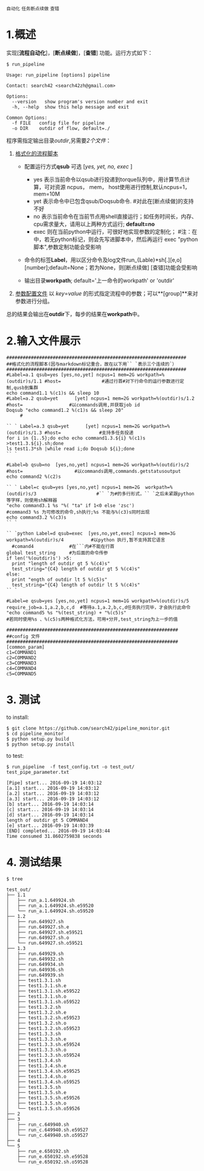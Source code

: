 `自动化` `任务断点续做` `查错`

# 1.概述 #
实现[**流程自动化**]，[**断点续做**]，[**查错**] 功能。运行方式如下：
```
$ run_pipeline
```
    
    Usage: run_pipeline [options] pipeline

    Contact: search42 <search42zh@gmail.com>
    
    Options:
      --version   show program's version number and exit
      -h, --help  show this help message and exit

    Common Options:
      -f FILE   config file for pipeline
      -o DIR    outdir of flow, default=./

程序需指定输出目录*outdir*,另需要*2个文件*：

1. [格式化的流程脚本](https://github.com/search42/pipeline_monitor/blob/master/test/test_pipe_parameter.txt)
    - 配置运行方式**qsub** 可选 [*yes, yet, no, exec* ]

        * yes 表示当前命令以qsub进行投递到torque队列中，用计算节点计算，可对资源 ncpus， mem， host使用进行控制,默认ncpus=1， mem=10M
        * yet 表示命令中已包含qsub/Doqsub命令.  #对此在[断点续做]的支持不好
        * no  表示当前命令在当前节点用shell直接运行；如任务时间长，内存、cpu需求量大，请用以上两种方式运行; **default=no**
        * exec 则在当前python中运行，可很好地实现参数的定制化； #注：在中，若无python标记，则会先写进脚本中，然后再运行 exec "python 脚本",参数定制功能会受影响

    - 命令的标签**Label**，用以区分命令及log文件run_{Lable}*sh[.][e,o][number];default=None；若为None，则[断点续做] [查错]功能会受影响
    
    - 输出目录**workpath**; default='上一命令的workpath' or 'outdir'

2. [参数配置文件](https://github.com/search42/pipeline_monitor/blob/master/test/test_config.txt)
    以 *key*=*value* 的形式指定流程中的参数；可以**[group]**来对参数进行分组。

总的结果会输出在**outdir**下，每步的结果在**workpath**中。

# 2.输入文件展示 #

```
##################################################################
##格式化的流程脚本(因与markdown标记重合，故在以下用`` `表示三个连续的`）
##################################################################
#Label=a.1 qsub=yes [yes,no,yet] ncpus=1 mem=2G workpath=%(outdir)s/1.1 #host=               #通过行首#对下行命令的运行参数进行定制,qusb到集群
echo command1.1 %(c1)s && sleep 10
#Label=a.2 qsub=yet      [yet] ncpus=1 mem=2G workpath=%(outdir)s/1.2 #host=                 #以commands调用,并获取job id
Doqsub "echo command1.2 %(c1)s && sleep 20"
     #

`` ` Label=a.3 qsub=yet      [yet] ncpus=1 mem=2G workpath=%(outdir)s/1.3 #host=              #支持多任务投递
for i in {1..5};do echo echo command1.3.${i} %(c1)s >test1.3.${i}.sh;done
ls test1.3*sh |while read i;do Doqsub ${i};done
`` `

#Label=b qsub=no  [yes,no,yet] ncpus=1 mem=2G workpath=%(outdir)s/2 #host=                   #以commands调用,commands.getstatusoutput
echo command2 %(c2)s

`` ` Label=c qsub=yes [yes,no,yet] ncpus=1 mem=2G  workpath=%(outdir)s/3                      #`` `为#的多行形式，`` `之后未紧跟python等字样，则使用sh解释器
"echo command3.1 %s "%( "ta" if 1<0 else 'zsc')                                              #command3 %s 为可修改的命令,sh执行;%s 不能与%(c3)s同时出现
echo command3.2 %(c3)s
`` `

`` `python Label=d qsub=exec  [yes,no,yet,exec] ncpus=1 mem=3G workpath=%(outdir)s/4          #以python 执行,暂不支持其它语言
  #comand4             #在```内#不能在行首
global test_string     #为后面的命令传参
if len('%(outdir)s') >5:
  print "length of outdir gt 5 %(c4)s"
  test_string="{C4} length of outdir gt 5 %(c4)s"               
else:
  print "ength of outdir lt 5 %(c5)s"
  test_string="{C4} length of outdir lt 5 %(c4)s"
`` `

#Label=e qsub=yes [yes,no,yet] ncpus=1 mem=1G workpath=%(outdir)s/5 require_job=a.1,a.2,b,c,d  #等待a.1,a.2,b,c,d任务执行完毕，才会执行此命令
"echo command5 %s "%(test_string) + "%(c5)s"                                                   #若同时使用%s 、%(c5)s两种格式化方法，可用+分开,test_string为上一步的值
```

```
###############################################################
##config 文件
###############################################################
[common_param]
c1=COMMAND1
c2=COMMAND2
c3=COMMAND3
c4=COMMAND4
c5=COMMAND5
```

# 3. 测试 #


to install:
```
$ git clone https://github.com/search42/pipeline_monitor.git
$ cd pipeline_monitor
$ python setup.py build
$ python setup.py install
```
to test:
```
$ run_pipeline  -f test_config.txt -o test_out/ test_pipe_parameter.txt
```

    [Pipe] start... 2016-09-19 14:03:12
    [a.1] start... 2016-09-19 14:03:12
    [a.2] start... 2016-09-19 14:03:12
    [a.3] start... 2016-09-19 14:03:12
    [b] start... 2016-09-19 14:03:14
    [c] start... 2016-09-19 14:03:14
    [d] start... 2016-09-19 14:03:14
    length of outdir gt 5 COMMAND4
    [e] start... 2016-09-19 14:03:39
    [END] completed... 2016-09-19 14:03:44
    Time consumed 31.8602759838 seconds



# 4. 测试结果 #

```
$ tree
```
    test_out/
    ├── 1.1
    │   ├── run_a.1.649924.sh
    │   ├── run_a.1.649924.sh.e59520
    │   └── run_a.1.649924.sh.o59520
    ├── 1.2
    │   ├── run.649927.sh
    │   ├── run.649927.sh.e
    │   ├── run.649927.sh.e59521
    │   ├── run.649927.sh.o
    │   └── run.649927.sh.o59521
    ├── 1.3
    │   ├── run.649929.sh
    │   ├── run.649932.sh
    │   ├── run.649934.sh
    │   ├── run.649936.sh
    │   ├── run.649939.sh
    │   ├── test1.3.1.sh
    │   ├── test1.3.1.sh.e
    │   ├── test1.3.1.sh.e59522
    │   ├── test1.3.1.sh.o
    │   ├── test1.3.1.sh.o59522
    │   ├── test1.3.2.sh
    │   ├── test1.3.2.sh.e
    │   ├── test1.3.2.sh.e59523
    │   ├── test1.3.2.sh.o
    │   ├── test1.3.2.sh.o59523
    │   ├── test1.3.3.sh
    │   ├── test1.3.3.sh.e
    │   ├── test1.3.3.sh.e59524
    │   ├── test1.3.3.sh.o
    │   ├── test1.3.3.sh.o59524
    │   ├── test1.3.4.sh
    │   ├── test1.3.4.sh.e
    │   ├── test1.3.4.sh.e59525
    │   ├── test1.3.4.sh.o
    │   ├── test1.3.4.sh.o59525
    │   ├── test1.3.5.sh
    │   ├── test1.3.5.sh.e
    │   ├── test1.3.5.sh.e59526
    │   ├── test1.3.5.sh.o
    │   └── test1.3.5.sh.o59526
    ├── 2
    ├── 3
    │   ├── run_c.649940.sh
    │   ├── run_c.649940.sh.e59527
    │   └── run_c.649940.sh.o59527
    ├── 4
    └── 5
        ├── run_e.650192.sh
        ├── run_e.650192.sh.e59528
        └── run_e.650192.sh.o59528

